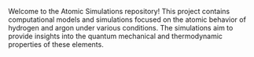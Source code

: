 Welcome to the Atomic Simulations repository! This project contains computational models and simulations focused on the atomic behavior of hydrogen and argon under various conditions. The simulations aim to provide insights into the quantum mechanical and thermodynamic properties of these elements.
